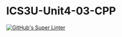 # ICS3U-Unit4-03-CPP

[![GitHub's Super Linter](https://github.com/Seti-Ngabo/ICS3U-Unit4-03-CPP/workflows/GitHub's%20Super%20Linter/badge.svg)](https://github.com/Seti-Ngabo/ICS3U-Unit4-03-CPP/actions)
